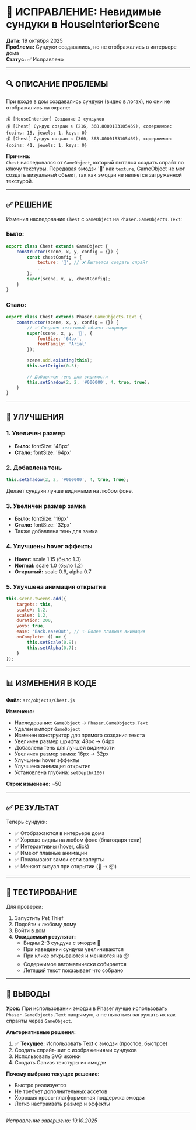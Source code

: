 # 🐛 ИСПРАВЛЕНИЕ: Невидимые сундуки в HouseInteriorScene

**Дата:** 19 октября 2025  
**Проблема:** Сундуки создавались, но не отображались в интерьере дома  
**Статус:** ✅ Исправлено

---

## 🔍 ОПИСАНИЕ ПРОБЛЕМЫ

При входе в дом создавались сундуки (видно в логах), но они не отображались на экране:

```
💰 [HouseInterior] Создание 2 сундуков
💰 [Chest] Сундук создан в (216, 368.8000183105469), содержимое: {coins: 15, jewels: 1, keys: 0}
💰 [Chest] Сундук создан в (360, 368.8000183105469), содержимое: {coins: 41, jewels: 1, keys: 0}
```

**Причина:**  
`Chest` наследовался от `GameObject`, который пытался создать спрайт по ключу текстуры. Передавая эмодзи '🎁' как `texture`, GameObject не мог создать визуальный объект, так как эмодзи не является загруженной текстурой.

---

## ✅ РЕШЕНИЕ

Изменил наследование `Chest` с `GameObject` на `Phaser.GameObjects.Text`:

### Было:
```javascript
export class Chest extends GameObject {
    constructor(scene, x, y, config = {}) {
        const chestConfig = {
            texture: '🎁', // ❌ Пытается создать спрайт
            ...
        };
        super(scene, x, y, chestConfig);
    }
}
```

### Стало:
```javascript
export class Chest extends Phaser.GameObjects.Text {
    constructor(scene, x, y, config = {}) {
        // ✅ Создаем текстовый объект напрямую
        super(scene, x, y, '🎁', {
            fontSize: '64px',
            fontFamily: 'Arial'
        });
        
        scene.add.existing(this);
        this.setOrigin(0.5);
        
        // Добавляем тень для видимости
        this.setShadow(2, 2, '#000000', 4, true, true);
    }
}
```

---

## 🎨 УЛУЧШЕНИЯ

### 1. Увеличен размер
- **Было:** fontSize: '48px'
- **Стало:** fontSize: '64px'

### 2. Добавлена тень
```javascript
this.setShadow(2, 2, '#000000', 4, true, true);
```
Делает сундуки лучше видимыми на любом фоне.

### 3. Увеличен размер замка
- **Было:** fontSize: '16px'
- **Стало:** fontSize: '32px'
- Также добавлена тень для замка

### 4. Улучшены hover эффекты
- **Hover:** scale 1.15 (было 1.3)
- **Normal:** scale 1.0 (было 1.2)
- **Открытый:** scale 0.9, alpha 0.7

### 5. Улучшена анимация открытия
```javascript
this.scene.tweens.add({
    targets: this,
    scaleX: 1.2,
    scaleY: 1.2,
    duration: 200,
    yoyo: true,
    ease: 'Back.easeOut', // ✨ Более плавная анимация
    onComplete: () => {
        this.setScale(0.9);
        this.setAlpha(0.7);
    }
});
```

---

## 📊 ИЗМЕНЕНИЯ В КОДЕ

**Файл:** `src/objects/Chest.js`

**Изменено:**
- Наследование: `GameObject` → `Phaser.GameObjects.Text`
- Удален импорт `GameObject`
- Изменен конструктор для прямого создания текста
- Увеличен размер шрифта: 48px → 64px
- Добавлена тень для лучшей видимости
- Увеличен размер замка: 16px → 32px
- Улучшены hover эффекты
- Улучшена анимация открытия
- Установлена глубина: `setDepth(100)`

**Строк изменено:** ~50

---

## ✅ РЕЗУЛЬТАТ

Теперь сундуки:
- ✅ Отображаются в интерьере дома
- ✅ Хорошо видны на любом фоне (благодаря тени)
- ✅ Интерактивны (hover, click)
- ✅ Имеют плавные анимации
- ✅ Показывают замок если заперты
- ✅ Меняют визуал при открытии (🎁 → 📦)

---

## 🧪 ТЕСТИРОВАНИЕ

Для проверки:
1. Запустить Pet Thief
2. Подойти к любому дому
3. Войти в дом
4. **Ожидаемый результат:**
   - Видны 2-3 сундука с эмодзи 🎁
   - При наведении сундуки увеличиваются
   - При клике открываются и меняются на 📦
   - Содержимое автоматически собирается
   - Летящий текст показывает что собрано

---

## 📝 ВЫВОДЫ

**Урок:** При использовании эмодзи в Phaser лучше использовать `Phaser.GameObjects.Text` напрямую, а не пытаться загружать их как спрайты через `GameObject`.

**Альтернативные решения:**
1. ✅ **Текущее:** Использовать Text с эмодзи (простое, быстрое)
2. Создать спрайт-шит с изображениями сундуков
3. Использовать SVG иконки
4. Создать Canvas текстуры из эмодзи

**Почему выбрано текущее решение:**
- Быстро реализуется
- Не требует дополнительных ассетов
- Хорошая кросс-платформенная поддержка эмодзи
- Легко настраивать размер и эффекты

---

*Исправление завершено: 19.10.2025*


